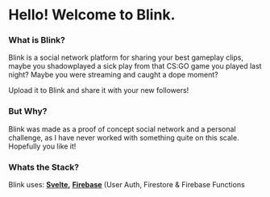 # Hello! Welcome to Blink.
### What is Blink?
Blink is a social network platform for sharing your best gameplay clips, maybe you shadowplayed a sick play from that CS:GO game you played last night? Maybe you were streaming and caught a dope moment?

Upload it to Blink and share it with your new followers!

### But Why?
Blink was made as a proof of concept social network and a personal  challenge, as I have never worked with something quite on this scale. Hopefully you like it!

### Whats the Stack?
Blink uses:
**[Svelte](https://svelte.dev/),**
**[Firebase](https://firebase.google.com/)** (User Auth, Firestore & Firebase Functions
